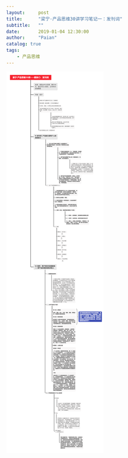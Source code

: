 ```yaml
---
layout:     post
title:      "梁宁·产品思维30讲学习笔记一：发刊词"
subtitle:   ""
date:       2019-01-04 12:30:00
author:     "Paian"
catalog: true
tags:
    - 产品思维
---
```


![梁宁·产品思维30讲——模块〇：发刊词](/img/in-post/梁宁·产品思维30讲——模块〇：发刊词.png)


